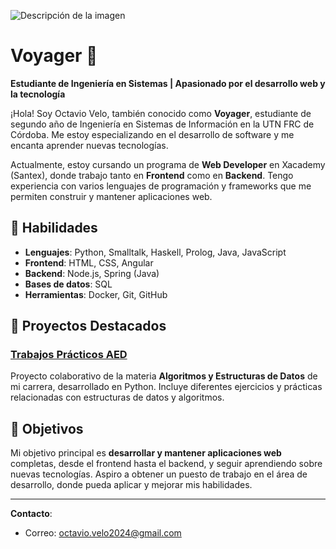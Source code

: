 ![Descripción de la imagen](https://user-images.githubusercontent.com/38730778/214901429-9a5944da-6de9-484c-ae4c-5f4aa899793c.png)

# Voyager 🌌

**Estudiante de Ingeniería en Sistemas | Apasionado por el desarrollo web y la tecnología**

¡Hola! Soy Octavio Velo, también conocido como **Voyager**, estudiante de segundo año de Ingeniería en Sistemas de Información en la UTN FRC de Córdoba. Me estoy especializando en el desarrollo de software y me encanta aprender nuevas tecnologías.

Actualmente, estoy cursando un programa de **Web Developer** en Xacademy (Santex), donde trabajo tanto en **Frontend** como en **Backend**. Tengo experiencia con varios lenguajes de programación y frameworks que me permiten construir y mantener aplicaciones web.

## 🚀 Habilidades
- **Lenguajes**: Python, Smalltalk, Haskell, Prolog, Java, JavaScript
- **Frontend**: HTML, CSS, Angular
- **Backend**: Node.js, Spring (Java)
- **Bases de datos**: SQL
- **Herramientas**: Docker, Git, GitHub

## 🌟 Proyectos Destacados

### [Trabajos Prácticos AED](https://github.com/Voyager-Ov/Trabajos-Practicos-AED)
Proyecto colaborativo de la materia **Algoritmos y Estructuras de Datos** de mi carrera, desarrollado en Python. Incluye diferentes ejercicios y prácticas relacionadas con estructuras de datos y algoritmos.

## 🎯 Objetivos
Mi objetivo principal es **desarrollar y mantener aplicaciones web** completas, desde el frontend hasta el backend, y seguir aprendiendo sobre nuevas tecnologías. Aspiro a obtener un puesto de trabajo en el área de desarrollo, donde pueda aplicar y mejorar mis habilidades.

---

**Contacto**:
- Correo: [octavio.velo2024@gmail.com](mailto:octavio.velo2024@gmail.com)
